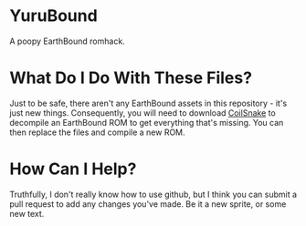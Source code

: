 # YuruBound
A poopy EarthBound romhack.

# What Do I Do With These Files?
Just to be safe, there aren't any EarthBound assets in this repository - it's just new things. Consequently, you will need to download [CoilSnake](https://mrtenda.github.io/CoilSnake/index.html) to decompile an EarthBound ROM to get everything that's missing. You can then replace the files and compile a new ROM.

# How Can I Help?
Truthfully, I don't really know how to use github, but I think you can submit a pull request to add any changes you've made. Be it a new sprite, or some new text. 
